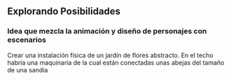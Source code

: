 ## Explorando Posibilidades
### Idea que mezcla la animación y diseño de personajes con escenarios
Crear una instalación física de un jardín de flores abstracto. En el techo habría una maquinaria de la cual están conectadas unas abejas del tamaño de una sandía
